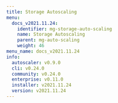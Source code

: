 ```yaml
---
title: Storage Autoscaling
menu:
  docs_v2021.11.24:
    identifier: mg-storage-auto-scaling
    name: Storage Autoscaling
    parent: mg-auto-scaling
    weight: 46
menu_name: docs_v2021.11.24
info:
  autoscaler: v0.9.0
  cli: v0.24.0
  community: v0.24.0
  enterprise: v0.11.0
  installer: v2021.11.24
  version: v2021.11.24
---
```


